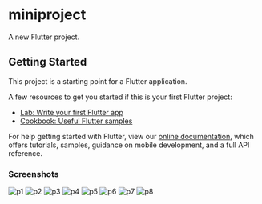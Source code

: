 # miniproject

A new Flutter project.

## Getting Started

This project is a starting point for a Flutter application.

A few resources to get you started if this is your first Flutter project:

- [Lab: Write your first Flutter app](https://flutter.dev/docs/get-started/codelab)
- [Cookbook: Useful Flutter samples](https://flutter.dev/docs/cookbook)

For help getting started with Flutter, view our
[online documentation](https://flutter.dev/docs), which offers tutorials,
samples, guidance on mobile development, and a full API reference.

### **Screenshots**


![p1](https://user-images.githubusercontent.com/51479606/83336164-dba1d400-a2ce-11ea-8e00-dc3f99271831.jpg)
![p2](https://user-images.githubusercontent.com/51479606/83336220-2ae80480-a2cf-11ea-8c1a-6af2795982b9.jpg)
![p3](https://user-images.githubusercontent.com/51479606/83336242-6c78af80-a2cf-11ea-96c9-0e7ddc7207c2.jpg)
![p4](https://user-images.githubusercontent.com/51479606/83336278-b792c280-a2cf-11ea-9b71-e944dcf789bf.jpg)
![p5](https://user-images.githubusercontent.com/51479606/83336302-ed37ab80-a2cf-11ea-99a8-6f3afa394b0a.jpg)
![p6](https://user-images.githubusercontent.com/51479606/83336339-38ea5500-a2d0-11ea-9756-d7d6afe3adca.jpg)
![p7](https://user-images.githubusercontent.com/51479606/83336363-7222c500-a2d0-11ea-8a8e-964e021cc861.jpg)
![p8](https://user-images.githubusercontent.com/51479606/83336389-ab5b3500-a2d0-11ea-9e84-f5c96cf2f82f.jpg)














